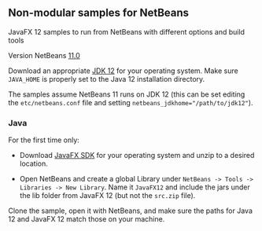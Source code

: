 ## Non-modular samples for NetBeans

JavaFX 12 samples to run from NetBeans with different options and build tools

Version NetBeans [11.0](https://netbeans.apache.org/download/nb110/nb110.html)

Download an appropriate [JDK 12](https://jdk.java.net/12/) for your operating system. Make sure `JAVA_HOME` 
is properly set to the Java 12 installation directory. 

The samples assume NetBeans 11 runs on JDK 12 (this can be set editing the `etc/netbeans.conf` file
and setting `netbeans_jdkhome="/path/to/jdk12"`).

### Java

For the first time only:

- Download [JavaFX SDK](https://gluonhq.com/products/javafx/) for your operating 
system and unzip to a desired location.

- Open NetBeans and create a global Library under `NetBeans -> Tools -> Libraries -> New Library`.
Name it `JavaFX12` and include the jars under the lib folder from JavaFX 12 (but not the `src.zip` file).

Clone the sample, open it with NetBeans, and make sure the paths for Java 12 and 
JavaFX 12 match those on your machine.
